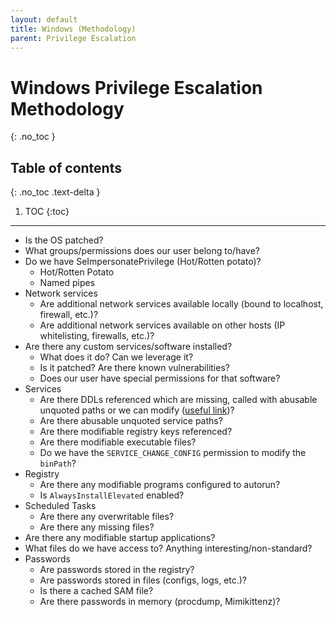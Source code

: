 ```yaml
---
layout: default
title: Windows (Methodology)
parent: Privilege Escalation
---
```


# Windows Privilege Escalation Methodology
{: .no_toc }

## Table of contents
{: .no_toc .text-delta }

1. TOC
{:toc}

---

- Is the OS patched?
- What groups/permissions does our user belong to/have?
- Do we have SeImpersonatePrivilege (Hot/Rotten potato)?
    - Hot/Rotten Potato
    - Named pipes
- Network services
    - Are additional network services available locally (bound to localhost, firewall, etc.)?
    - Are additional network services available on other hosts (IP whitelisting, firewalls, etc.)?
- Are there any custom services/software installed?
    - What does it do? Can we leverage it?
    - Is it patched? Are there known vulnerabilities?
    - Does our user have special permissions for that software?
- Services
    - Are there DDLs referenced which are missing, called with abusable unquoted paths or we can modify ([useful link](https://hacknpentest.com/windows-privilege-escalation-dll-hijacking/))?
    - Are there abusable unquoted service paths?
    - Are there modifiable registry keys referenced?
    - Are there modifiable executable files?
    - Do we have the `SERVICE_CHANGE_CONFIG` permission to modify the `binPath`?
- Registry
    - Are there any modifiable programs configured to autorun?
    - Is `AlwaysInstallElevated` enabled?
- Scheduled Tasks
    - Are there any overwritable files?
    - Are there any missing files?
- Are there any modifiable startup applications?
- What files do we have access to? Anything interesting/non-standard?
- Passwords
    - Are passwords stored in the registry?
    - Are passwords stored in files (configs, logs, etc.)?
    - Is there a cached SAM file?
    - Are there passwords in memory (procdump, Mimikittenz)?
